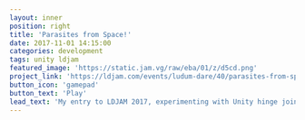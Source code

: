 ```yaml
---
layout: inner
position: right
title: 'Parasites from Space!'
date: 2017-11-01 14:15:00
categories: development
tags: unity ldjam
featured_image: 'https://static.jam.vg/raw/eba/01/z/d5cd.png'
project_link: 'https://ldjam.com/events/ludum-dare/40/parasites-from-space'
button_icon: 'gamepad'
button_text: 'Play'
lead_text: 'My entry to LDJAM 2017, experimenting with Unity hinge joints and utilising movement ability as a difficulty modifier.'
---
```

